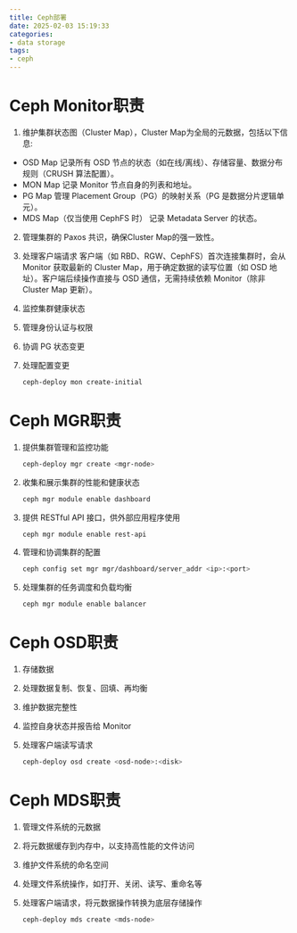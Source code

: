 ```yaml
---
title: Ceph部署
date: 2025-02-03 15:19:33
categories:
- data storage
tags:
- ceph
---
```




# Ceph Monitor职责

1. 维护集群状态图（Cluster Map），Cluster Map为全局的元数据，包括以下信息:

- OSD Map	记录所有 OSD 节点的状态（如在线/离线）、存储容量、数据分布规则（CRUSH 算法配置）。
- MON Map	记录 Monitor 节点自身的列表和地址。
- PG Map	管理 Placement Group（PG）的映射关系（PG 是数据分片逻辑单元）。
- MDS Map（仅当使用 CephFS 时）	记录 Metadata Server 的状态。

2. 管理集群的 Paxos 共识，确保Cluster Map的强一致性。

3. 处理客户端请求
   客户端（如 RBD、RGW、CephFS）首次连接集群时，会从 Monitor 获取最新的 Cluster Map，用于确定数据的读写位置（如 OSD 地址）。客户端后续操作直接与 OSD 通信，无需持续依赖 Monitor（除非 Cluster Map 更新）。

4. 监控集群健康状态

5. 管理身份认证与权限

6. 协调 PG 状态变更

7. 处理配置变更

   ```bash
   ceph-deploy mon create-initial
   ```

# Ceph MGR职责

1. 提供集群管理和监控功能

   ```bash
   ceph-deploy mgr create <mgr-node>
   ```

2. 收集和展示集群的性能和健康状态

   ```bash
   ceph mgr module enable dashboard
   ```

3. 提供 RESTful API 接口，供外部应用程序使用

   ```bash
   ceph mgr module enable rest-api
   ```

4. 管理和协调集群的配置

   ```bash
   ceph config set mgr mgr/dashboard/server_addr <ip>:<port>
   ```

5. 处理集群的任务调度和负载均衡

   ```bash
   ceph mgr module enable balancer
   ```


# Ceph OSD职责

1. 存储数据

2. 处理数据复制、恢复、回填、再均衡

3. 维护数据完整性

4. 监控自身状态并报告给 Monitor

5. 处理客户端读写请求

   ```bash
   ceph-deploy osd create <osd-node>:<disk>
   ```

# Ceph MDS职责

1. 管理文件系统的元数据

2. 将元数据缓存到内存中，以支持高性能的文件访问

3. 维护文件系统的命名空间

4. 处理文件系统操作，如打开、关闭、读写、重命名等

5. 处理客户端请求，将元数据操作转换为底层存储操作

   ```bash
   ceph-deploy mds create <mds-node>
   ```

